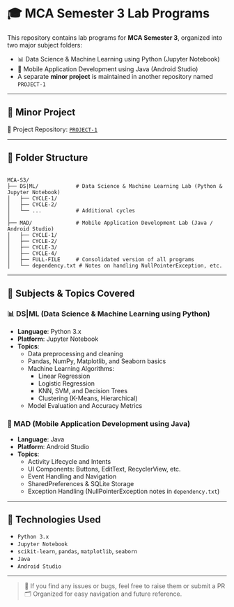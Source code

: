 # 🎓 MCA Semester 3 Lab Programs

This repository contains lab programs for **MCA Semester 3**, organized into two major subject folders:

- 📊 Data Science & Machine Learning using Python (Jupyter Notebook)
- 📱 Mobile Application Development using Java (Android Studio)
- A separate **minor project** is maintained in another repository named `PROJECT-1`

---

## 🔬 Minor Project

📁 Project Repository: [`PROJECT-1`](https://github.com/muralikrishna-cec/PROJECT-1)  

---

## 📁 Folder Structure

```

MCA-S3/
├── DS|ML/            # Data Science & Machine Learning Lab (Python & Jupyter Notebook)
│   ├── CYCLE-1/
│   ├── CYCLE-2/
│   └── ...           # Additional cycles
│
├── MAD/              # Mobile Application Development Lab (Java / Android Studio)
│   ├── CYCLE-1/
│   ├── CYCLE-2/
│   ├── CYCLE-3/
│   ├── CYCLE-4/
│   ├── FULL-FILE     # Consolidated version of all programs
│   └── dependency.txt # Notes on handling NullPointerException, etc.

```

---

## 📘 Subjects & Topics Covered

### 📊 DS|ML (Data Science & Machine Learning using Python)
- **Language**: Python 3.x
- **Platform**: Jupyter Notebook
- **Topics**:
  - Data preprocessing and cleaning
  - Pandas, NumPy, Matplotlib, and Seaborn basics
  - Machine Learning Algorithms:
    - Linear Regression
    - Logistic Regression
    - KNN, SVM, and Decision Trees
    - Clustering (K-Means, Hierarchical)
  - Model Evaluation and Accuracy Metrics

### 📱 MAD (Mobile Application Development using Java)
- **Language**: Java
- **Platform**: Android Studio
- **Topics**:
  - Activity Lifecycle and Intents
  - UI Components: Buttons, EditText, RecyclerView, etc.
  - Event Handling and Navigation
  - SharedPreferences & SQLite Storage
  - Exception Handling (NullPointerException notes in `dependency.txt`)

---

## 📌 Technologies Used

- `Python 3.x`
- `Jupyter Notebook`
- `scikit-learn`, `pandas`, `matplotlib`, `seaborn`
- `Java`
- `Android Studio`

---

> 📍 If you find any issues or bugs, feel free to raise them or submit a PR   
> 🗂️ Organized for easy navigation and future reference.
